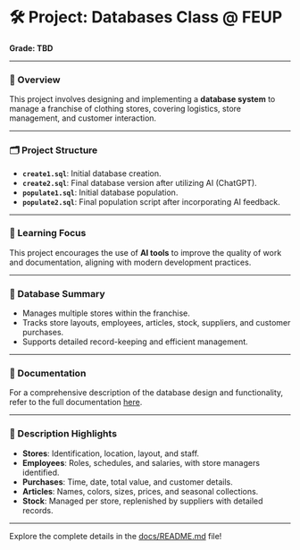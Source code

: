 # 🛠️ Project: Databases Class @ FEUP  

**Grade: TBD**  

---

### 📖 Overview  
This project involves designing and implementing a **database system** to manage a franchise of clothing stores, covering logistics, store management, and customer interaction.  

---

### 🗂️ Project Structure  
- **`create1.sql`**: Initial database creation.  
- **`create2.sql`**: Final database version after utilizing AI (ChatGPT).  
- **`populate1.sql`**: Initial database population.  
- **`populate2.sql`**: Final population script after incorporating AI feedback.  

---

### 🧠 Learning Focus  
This project encourages the use of **AI tools** to improve the quality of work and documentation, aligning with modern development practices.  

---

### 🏢 Database Summary  
- Manages multiple stores within the franchise.  
- Tracks store layouts, employees, articles, stock, suppliers, and customer purchases.  
- Supports detailed record-keeping and efficient management.  

---

### 📂 Documentation  
For a comprehensive description of the database design and functionality, refer to the full documentation [here](docs/README.md).

---

### 🔗 Description Highlights  
- **Stores**: Identification, location, layout, and staff.  
- **Employees**: Roles, schedules, and salaries, with store managers identified.  
- **Purchases**: Time, date, total value, and customer details.  
- **Articles**: Names, colors, sizes, prices, and seasonal collections.  
- **Stock**: Managed per store, replenished by suppliers with detailed records.  

---

Explore the complete details in the [docs/README.md](docs/README.md) file!


